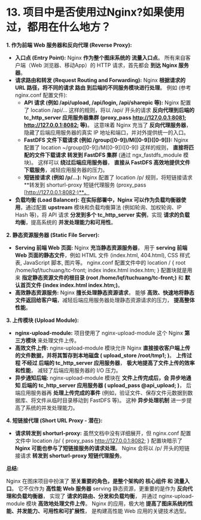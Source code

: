 # 13. 项目中是否使用过Nginx?如果使用过，都用在什么地方？

**1. 作为前端 Web 服务器和反向代理 (Reverse Proxy):**

- **入口点 (Entry Point):** Nginx **作为整个图床系统的 流量入口点**。 所有来自客户端（Web 浏览器、移动App）的 HTTP 请求，首先都会 **到达 Nginx 服务器**。 
- **请求路由和转发 (Request Routing and Forwarding):** Nginx **根据请求的 URL 路径，将不同的请求 路由 到后端的不同服务模块进行处理**。 例如 (参考 nginx.conf 配置文件):
  - **API 请求 (例如 /api/upload, /api/login, /api/sharepic 等):** Nginx 配置了 location /api/... 这样的规则，将以 /api/ 开头的请求 **反向代理到后端的 tc_http_server 应用服务器集群 (proxy_pass http://127.0.0.1:8081; http://127.0.0.1:8082; 等)**。 这意味着 Nginx 充当了 **反向代理服务器**，隐藏了后端应用服务器的真实 IP 地址和端口，并对外提供统一的入口。
  - **FastDFS 文件下载请求 (例如 /group([0-9])/M([0-9])([0-9])):** Nginx 配置了 location ~/group([0-9])/M([0-9])([0-9]) 这样的规则， **直接将匹配的文件下载请求 转发到 FastDFS 集群** (通过 ngx_fastdfs_module 模块)。 这样可以 **绕过后端应用服务器**， **直接从 FastDFS 高效地提供文件下载服务**，减轻应用服务器的压力。
  - **短链接请求 (例如 /p/...):** Nginx 配置了 location /p/ 规则，将短链接请求 **转发到 shorturl-proxy 短链代理服务 (proxy_pass [http://127.0.0.1:8082;)**。
- **负载均衡 (Load Balancer):**  **在实际部署中，Nginx 可以作为负载均衡器使用**，通过配置 **upstream** 模块和负载均衡算法 (例如轮询、加权轮询、IP Hash 等)，将 API 请求 **分发到多个 tc_http_server 实例**，实现 **请求的负载均衡**，提高系统的 **并发处理能力和可用性**。

**2. 静态资源服务器 (Static File Server):**

- **Serving 前端 Web 页面:** Nginx **充当静态资源服务器**， 用于 **serving 前端 Web 页面的静态文件**，例如 HTML 文件 (index.html, 404.html), CSS 样式表, JavaScript 脚本, 图片等。 nginx.conf 配置文件中的 location / { root /home/lqf/tuchuang/tc-front; index index.html index.htm; } 配置块就是用来 **指定静态资源文件的根目录 (root /home/lqf/tuchuang/tc-front;)** 和 **默认首页文件 (index index.html index.htm;)**。
- **高效静态资源服务:** Nginx **擅长处理静态资源请求**， 能够 **高效、快速地将静态文件返回给客户端**，减轻后端应用服务器处理静态资源请求的压力， **提高整体性能**。

**3. 上传模块 (Upload Module):**

- **nginx-upload-module:** 项目使用了 nginx-upload-module 这个 Nginx **第三方模块** 来处理文件上传。
- **高效文件上传:** nginx-upload-module 模块允许 Nginx **直接接收客户端上传的文件数据，并将其暂存到本地磁盘 ( upload_store /root/tmp1; )**。 **上传过程 不经过 后端的 tc_http_server 应用服务器**， **极大地提高了文件上传的效率和性能**， 减轻了后端应用服务器的 I/O 压力。
- **异步通知后端:** nginx-upload-module 模块在 **文件上传完成后，会 异步地通知 后端的 tc_http_server 应用服务器 ( upload_pass @api_upload; )**， 后端应用服务器再 **处理上传完成的事件** (例如，验证文件、保存文件元数据到数据库、将文件从临时目录移动到 FastDFS 等)。 这种 **异步处理机制** 进一步提高了系统的并发处理能力。

**4. 短链接代理 (Short URL Proxy - 潜在):**

- **请求转发到 shorturl-proxy:** 虽然文档中没有详细展开，但 nginx.conf 配置文件中 location /p/ { proxy_pass http://127.0.0.1:8082; } 配置块暗示了 **Nginx 可能也参与了短链接服务的请求处理**。 Nginx 会将以 /p/ 开头的短链接请求 **转发到 shorturl-proxy 短链代理服务**。

**总结:**

Nginx 在图床项目中扮演了 **至关重要的角色，是整个架构的 核心组件 和 流量入口**。 它不仅作为 **高性能 Web 服务器** serving 静态资源，更重要的是作为 **反向代理和负载均衡器**， 实现了 **请求的路由、分发和负载均衡**， 并通过 nginx-upload-module 模块 **高效地处理文件上传**。 Nginx 的应用，极大地 **提高了图床系统的性能、并发能力、可用性和可扩展性**， 是构建高性能 Web 应用的关键技术选型。
